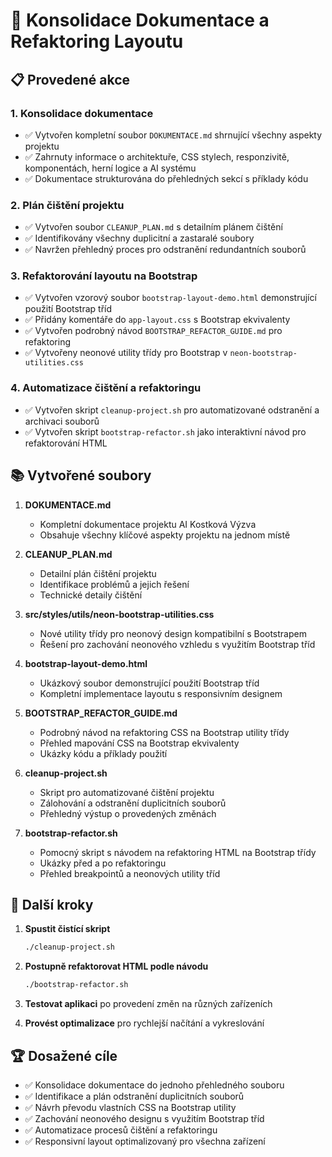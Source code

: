 # 🎯 Konsolidace Dokumentace a Refaktoring Layoutu

## 📋 Provedené akce

### 1. Konsolidace dokumentace
- ✅ Vytvořen kompletní soubor `DOKUMENTACE.md` shrnující všechny aspekty projektu
- ✅ Zahrnuty informace o architektuře, CSS stylech, responzivitě, komponentách, herní logice a AI systému
- ✅ Dokumentace strukturována do přehledných sekcí s příklady kódu

### 2. Plán čištění projektu
- ✅ Vytvořen soubor `CLEANUP_PLAN.md` s detailním plánem čištění
- ✅ Identifikovány všechny duplicitní a zastaralé soubory
- ✅ Navržen přehledný proces pro odstranění redundantních souborů

### 3. Refaktorování layoutu na Bootstrap
- ✅ Vytvořen vzorový soubor `bootstrap-layout-demo.html` demonstrující použití Bootstrap tříd
- ✅ Přidány komentáře do `app-layout.css` s Bootstrap ekvivalenty
- ✅ Vytvořen podrobný návod `BOOTSTRAP_REFACTOR_GUIDE.md` pro refaktoring
- ✅ Vytvořeny neonové utility třídy pro Bootstrap v `neon-bootstrap-utilities.css`

### 4. Automatizace čištění a refaktoringu
- ✅ Vytvořen skript `cleanup-project.sh` pro automatizované odstranění a archivaci souborů
- ✅ Vytvořen skript `bootstrap-refactor.sh` jako interaktivní návod pro refaktorování HTML

## 📚 Vytvořené soubory

1. **DOKUMENTACE.md**
   - Kompletní dokumentace projektu AI Kostková Výzva
   - Obsahuje všechny klíčové aspekty projektu na jednom místě

2. **CLEANUP_PLAN.md**
   - Detailní plán čištění projektu
   - Identifikace problémů a jejich řešení
   - Technické detaily čištění

3. **src/styles/utils/neon-bootstrap-utilities.css**
   - Nové utility třídy pro neonový design kompatibilní s Bootstrapem
   - Řešení pro zachování neonového vzhledu s využitím Bootstrap tříd

4. **bootstrap-layout-demo.html**
   - Ukázkový soubor demonstrující použití Bootstrap tříd
   - Kompletní implementace layoutu s responsivním designem

5. **BOOTSTRAP_REFACTOR_GUIDE.md**
   - Podrobný návod na refaktoring CSS na Bootstrap utility třídy
   - Přehled mapování CSS na Bootstrap ekvivalenty
   - Ukázky kódu a příklady použití

6. **cleanup-project.sh**
   - Skript pro automatizované čištění projektu
   - Zálohování a odstranění duplicitních souborů
   - Přehledný výstup o provedených změnách

7. **bootstrap-refactor.sh**
   - Pomocný skript s návodem na refaktoring HTML na Bootstrap třídy
   - Ukázky před a po refaktoringu
   - Přehled breakpointů a neonových utility tříd

## 🚀 Další kroky

1. **Spustit čistící skript**
   ```bash
   ./cleanup-project.sh
   ```

2. **Postupně refaktorovat HTML podle návodu**
   ```bash
   ./bootstrap-refactor.sh
   ```

3. **Testovat aplikaci** po provedení změn na různých zařízeních

4. **Provést optimalizace** pro rychlejší načítání a vykreslování

## 🏆 Dosažené cíle

- ✅ Konsolidace dokumentace do jednoho přehledného souboru
- ✅ Identifikace a plán odstranění duplicitních souborů
- ✅ Návrh převodu vlastních CSS na Bootstrap utility
- ✅ Zachování neonového designu s využitím Bootstrap tříd
- ✅ Automatizace procesů čištění a refaktoringu
- ✅ Responsivní layout optimalizovaný pro všechna zařízení
